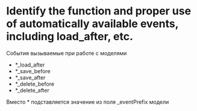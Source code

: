 # Identify the function and proper use of automatically available events, including load_after, etc.

События вызываемые при работе с моделями

 * *_load_after
 * *_save_before
 * *_save_after
 * *_delete_before
 * *_delete_after

Вместо * подставляется значение из поля _eventPrefix модели
